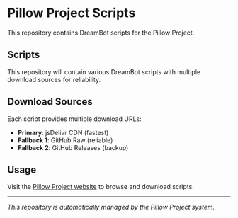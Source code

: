 # Pillow Project Scripts

This repository contains DreamBot scripts for the Pillow Project.

## Scripts

This repository will contain various DreamBot scripts with multiple download sources for reliability.

## Download Sources

Each script provides multiple download URLs:
- **Primary**: jsDelivr CDN (fastest)
- **Fallback 1**: GitHub Raw (reliable)
- **Fallback 2**: GitHub Releases (backup)

## Usage

Visit the [Pillow Project website](https://your-website.com) to browse and download scripts.

---

*This repository is automatically managed by the Pillow Project system.*